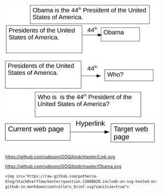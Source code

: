 
<img src="https://github.com/udexon/GOQ/blob/master/Obama.svg?sanitize=true" width="600">

<img src="https://github.com/udexon/GOQ/blob/master/Link.svg?sanitize=true" height="100">

https://github.com/udexon/GOQ/blob/master/Link.svg

https://github.com/udexon/GOQ/blob/master/Obama.svg

`<img src="https://raw.github.com/potherca-blog/StackOverflow/master/question.13808020.include-an-svg-hosted-on-github-in-markdown/controllers_brief.svg?sanitize=true">`
